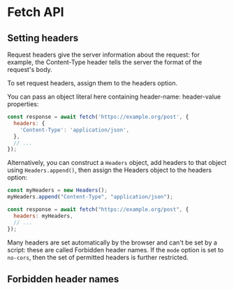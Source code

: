 # Fetch API

## Setting headers

Request headers give the server information about the request: for example, the Content-Type header tells the server the format of the request's body.

To set request headers, assign them to the headers option.

You can pass an object literal here containing header-name: header-value properties:

```js
const response = await fetch('https://example.org/post', {
  headers: {
    'Content-Type': 'application/json',
  },
  // ...
});
```

Alternatively, you can construct a `Headers` object, add headers to that object using `Headers.append()`, then assign the Headers object to the headers option:

```js
const myHeaders = new Headers();
myHeaders.append("Content-Type", "application/json");

const response = await fetch("https://example.org/post", {
  headers: myHeaders,
  // ...
});
```

Many headers are set automatically by the browser and can't be set by a script: these are called Forbidden header names. If the `mode` option is set to `no-cors`, then the set of permitted headers is further restricted.

## Forbidden header names
